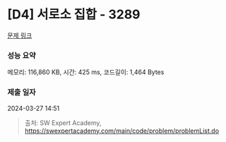 # [D4] 서로소 집합 - 3289 

[문제 링크](https://swexpertacademy.com/main/code/problem/problemDetail.do?contestProbId=AWBJKA6qr2oDFAWr) 

### 성능 요약

메모리: 116,860 KB, 시간: 425 ms, 코드길이: 1,464 Bytes

### 제출 일자

2024-03-27 14:51



> 출처: SW Expert Academy, https://swexpertacademy.com/main/code/problem/problemList.do